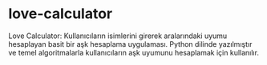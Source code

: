 # love-calculator
Love Calculator: Kullanıcıların isimlerini girerek aralarındaki uyumu hesaplayan basit bir aşk hesaplama uygulaması. Python dilinde yazılmıştır ve temel algoritmalarla kullanıcıların aşk uyumunu hesaplamak için kullanılır.
